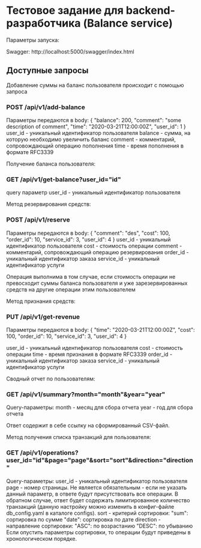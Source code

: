 # Тестовое задание для backend-разработчика (Balance service)

Параметры запуска:

Swagger: http://localhost:5000/swagger/index.html

## Доступные запросы

Добавление суммы на баланс пользователя происходит с помощью запроса
### POST /api/v1/add-balance
Параметры передаются в body: 
{
  "balance": 200,
  "comment": "some description of comment",
  "time": "2020-03-21T12:00:00Z",
  "user_id": 1
}
user_id - уникальный идентификатор пользователя
balance - сумма, на которую необходимо увеличить баланс
comment - комментарий, сопровождающий операцию пополнения
time - время пополнения в формате RFC3339

Получение баланса пользователя:
### GET /api/v1/get-balance?user_id="id"
query параметр user_id - уникальный идентификатор пользователя

Метод резервирования средств:
### POST /api/v1/reserve
Параметры передаются в body: 
{
  "comment": "des",
  "cost": 100,
  "order_id": 10,
  "service_id": 3,
  "user_id": 4
}
user_id - уникальный идентификатор пользователя
cost - стоимость операции
comment - комментарий, сопровождающий операцию резервирования
order_id - уникальный идентификатор заказа
service_id - уникальный идентификатор услуги

Операция выполнима в том случае, если стоимость операции не превосходит суммы баланса пользователя и уже зарезервированных средств на другие операции этим пользователем

Метод признания средств:
### PUT /api/v1/get-revenue
Параметры передаются в body: 
{
  "time": "2020-03-21T12:00:00Z",
  "cost": 100,
  "order_id": 10,
  "service_id": 3,
  "user_id": 4
}

user_id - уникальный идентификатор пользователя
cost - стоимость операции
time - время признания в формате RFC3339
order_id - уникальный идентификатор заказа
service_id - уникальный идентификатор услуги

Сводный отчет по пользователям:
### GET /api/v1/summary?month="month"&year="year"
Query-параметры:
month - месяц для сбора отчета
year - год для сбора отчета

Ответ содержит в себе ссылку на сформированный CSV-файл.

Метод получения списка транзакций для пользователя:
### GET /api/v1/operations?user_id="id"&page="page"&sort="sort"&direction="direction"
Query-параметры:
user_id - уникальный идентификатор пользователя
page - номер страницы. Не является обязательным - если не указать данный параметр, в ответе будут присутствовать все операции. В обратном случае, ответ будет содержать лимитированное количество транзакций (данную настройку можно изменить в конфиг-файле db_config.yaml в каталоге configs).
sort - критерий сортировки:
    "sum": сортировка по сумме
    "date": сортировка по дате
direction - направление сортировки:
    "ASC": по возрастанию
    "DESC": по убыванию
Если опустить параметры сортировки, то операции будут приведены в хронологическом порядке.